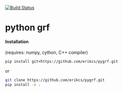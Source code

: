 [![Build Status](https://travis-ci.org/erikcs/pygrf.svg?branch=master)](https://travis-ci.org/erikcs/pygrf)

# python grf

#### Installation
(requires: numpy, cython, C++ compiler)

```bash
pip install git+https://github.com/erikcs/pygrf.git
```

or

```bash
git clone https://github.com/erikcs/pygrf.git
pip install -e .
```
